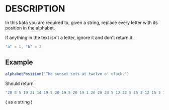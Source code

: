 # DESCRIPTION

In this kata you are required to, given a string, replace every letter with its position in the alphabet.

If anything in the text isn't a letter, ignore it and don't return it.

``` javascript
"a" = 1, "b" = 2
```

## Example

``` javascript
alphabetPosition("The sunset sets at twelve o' clock.")
```

Should return  

``` javascript
"20 8 5 19 21 14 19 5 20 19 5 20 19 1 20 20 23 5 12 22 5 15 3 12 15 3 11"
```

( as a string )
